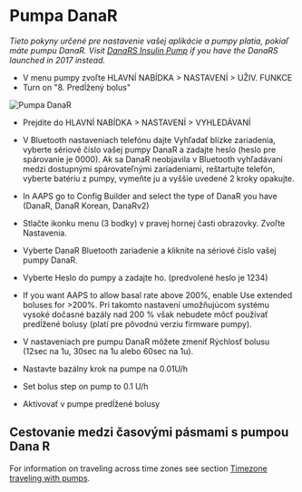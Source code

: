 # Pumpa DanaR

*Tieto pokyny určené pre nastavenie vašej aplikácie a pumpy platia, pokiaľ máte pumpu DanaR. Visit [DanaRS Insulin Pump](./DanaRS-Insulin-Pump.md) if you have the DanaRS launched in 2017 instead.*

* V menu pumpy zvoľte HLAVNÍ NABÍDKA > NASTAVENÍ > UŽIV. FUNKCE
* Turn on "8. Predĺžený bolus"

![Pumpa DanaR](../images/danar1.png)

* Prejdite do HLAVNÍ NABÍDKA > NASTAVENÍ > VYHLEDÁVANÍ
* V Bluetooth nastaveniach telefónu dajte Vyhľadať blízke zariadenia, vyberte sériové číslo vašej pumpy DanaR a zadajte heslo (heslo pre spárovanie je 0000). Ak sa DanaR neobjavila v Bluetooth vyhľadávaní medzi dostupnými spárovateľnými zariadeniami, reštartujte telefón, vyberte batériu z pumpy, vymeňte ju a vyššie uvedené 2 kroky opakujte.

* In AAPS go to Config Builder and select the type of DanaR you have (DanaR, DanaR Korean, DanaRv2)

* Stlačte ikonku menu (3 bodky) v pravej hornej časti obrazovky. Zvoľte Nastavenia.
* Vyberte DanaR Bluetooth zariadenie a kliknite na sériové číslo vašej pumpy DanaR.
* Vyberte Heslo do pumpy a zadajte ho. (predvolené heslo je 1234)
* If you want AAPS to allow basal rate above 200%, enable Use extended boluses for >200%. Pri takomto nastavení umožňujúcom systému vysoké dočasné bazály nad 200 % však nebudete môcť používať predĺžené bolusy (platí pre pôvodnú verziu firmware pumpy).
* V nastaveniach pre pumpu DanaR môžete zmeniť Rýchlosť bolusu (12sec na 1u, 30sec na 1u alebo 60sec na 1u).
* Nastavte bazálny krok na pumpe na 0.01U/h
* Set bolus step on pump to 0.1 U/h
* Aktivovať v pumpe predĺžené bolusy

## Cestovanie medzi časovými pásmami s pumpou Dana R

For information on traveling across time zones see section [Timezone traveling with pumps](../DailyLifeWithAaps/TimezoneTraveling-DaylightSavingTime.md#danarv2-danars).